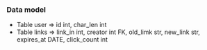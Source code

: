 ### Data model
- Table user => id int, char_len int
- Table links => link_in int, creator int FK, old_limk str, new_link str, expires_at DATE, click_count int